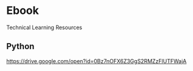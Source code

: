 # Ebook
Technical Learning Resources

## Python
https://drive.google.com/open?id=0Bz7nOFX6Z3GgS2RMZzFlUTFWajA
